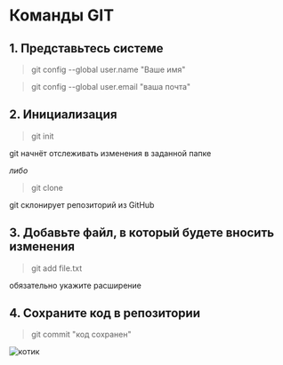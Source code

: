 # **Команды GIT**

## 1. Представьтесь системе

>git config --global user.name "Ваше имя"

>git config --global user.email "ваша почта"


## 2. Инициализация
> git init

git начнёт отслеживать изменения в заданной папке

*либо*

> git clone

git склонирует репозиторий из GitHub

## 3. Добавьте файл, в который будете вносить изменения

 >git add file.txt

обязательно укажите расширение
## 4. Сохраните код в репозитории

>git commit "код сохранен"

![котик](https://ih1.redbubble.net/image.2939680403.5780/pp,840x830-pad,1000x1000,f8f8f8.jpg/)